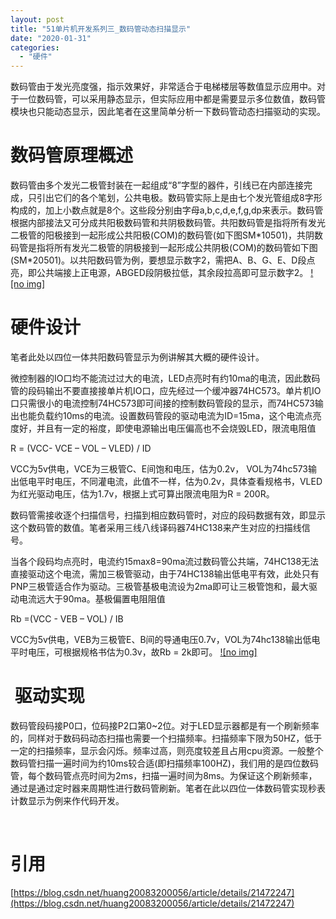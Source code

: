 ```yaml
---
layout: post
title: "51单片机开发系列三_数码管动态扫描显示"
date: "2020-01-31"
categories: 
  - "硬件"
---
```


数码管由于发光亮度强，指示效果好，非常适合于电梯楼层等数值显示应用中。对于一位数码管，可以采用静态显示，但实际应用中都是需要显示多位数值，数码管模块也只能动态显示，因此笔者在这里简单分析一下数码管动态扫描驱动的实现。

# 数码管原理概述

数码管由多个发光二极管封装在一起组成“8”字型的器件，引线已在内部连接完成，只引出它们的各个笔划，公共电极。数码管实际上是由七个发光管组成8字形构成的，加上小数点就是8个。这些段分别由字母a,b,c,d,e,f,g,dp来表示。数码管根据内部接法又可分成共阳极数码管和共阴极数码管。共阳数码管是指将所有发光二极管的阳极接到一起形成公共阳极(COM)的数码管(如下图SM\*10501)，共阴数码管是指将所有发光二极管的阴极接到一起形成公共阴极(COM)的数码管如下图(SM\*20501)。以共阳数码管为例，要想显示数字2，需把A、B、G、E、D段点亮，即公共端接上正电源，ABGED段阴极拉低，其余段拉高即可显示数字2。 [![no img]](http://127.0.0.1/?attachment_id=2929)

# 硬件设计

笔者此处以四位一体共阳数码管显示为例讲解其大概的硬件设计。

微控制器的IO口均不能流过过大的电流，LED点亮时有约10ma的电流，因此数码管的段码输出不要直接接单片机IO口，应先经过一个缓冲器74HC573。单片机IO口只需很小的电流控制74HC573即可间接的控制数码管段的显示，而74HC573输出也能负载约10ms的电流。设置数码管段的驱动电流为ID=15ma，这个电流点亮度好，并且有一定的裕度，即使电源输出电压偏高也不会烧毁LED，限流电阻值

R = (VCC- VCE – VOL – VLED) / ID

VCC为5v供电，VCE为三极管C、E间饱和电压，估为0.2v， VOL为74hc573输出低电平时电压，不同灌电流，此值不一样，估为0.2v，具体查看规格书，VLED为红光驱动电压，估为1.7v，根据上式可算出限流电阻为R = 200R。

数码管需接收逐个扫描信号，扫描到相应数码管时，对应的段码数据有效，即显示这个数码管的数值。笔者采用三线八线译码器74HC138来产生对应的扫描线信号。

当各个段码均点亮时，电流约15max8=90ma流过数码管公共端，74HC138无法直接驱动这个电流，需加三极管驱动，由于74HC138输出低电平有效，此处只有PNP三极管适合作为驱动。三极管基极电流设为2ma即可让三极管饱和，最大驱动电流远大于90ma。基极偏置电阻阻值

Rb =(VCC - VEB – VOL) / IB

VCC为5v供电，VEB为三极管E、B间的导通电压0.7v，VOL为74hc138输出低电平时电压，可根据规格书估为0.3v，故Rb = 2k即可。 [![no img]](http://127.0.0.1/?attachment_id=2930)

#  驱动实现

数码管段码接P0口，位码接P2口第0~2位。对于LED显示器都是有一个刷新频率的，同样对于数码码动态扫描也需要一个扫描频率。扫描频率下限为50HZ，低于一定的扫描频率，显示会闪烁。频率过高，则亮度较差且占用cpu资源。一般整个数码管扫描一遍时间为约10ms较合适(即扫描频率100HZ)，我们用的是四位数码管，每个数码管点亮时间为2ms，扫描一遍时间为8ms。为保证这个刷新频率，通过是通过定时器来周期性进行数码管刷新。笔者在此以四位一体数码管实现秒表计数显示为例来作代码开发。

 

# 引用

[https://blog.csdn.net/huang20083200056/article/details/21472247](https://blog.csdn.net/huang20083200056/article/details/21472247)
